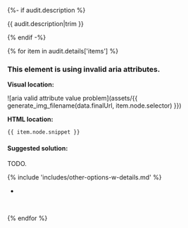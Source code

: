 {%- if audit.description %}

{{ audit.description|trim }}

{% endif -%}

{% for item in audit.details['items'] %}

### This element is using invalid aria attributes.

__Visual location:__

![aria valid attribute value problem](assets/{{ generate_img_filename(data.finalUrl, item.node.selector) }})


__HTML location:__

```html
{{ item.node.snippet }}
```

#### Suggested solution:

TODO.

{% include 'includes/other-options-w-details.md' %}

-
<br>

{% endfor %}

<br>